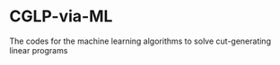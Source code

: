 # CGLP-via-ML
The codes for the machine learning algorithms to solve cut-generating linear programs
